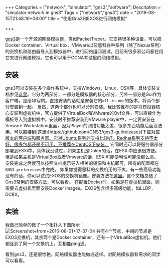 +++
Categories = ["network", "simulator", "gns3","software"]
Description = "simulator network in gns3"
Tags = ["network","gns3"]
date = "2016-08-15T21:48:10+08:00"
title = "使用Gns3和EXOS进行网络模拟"

+++

[gns3](https://www.gns3.com/)是一个开源的网络模拟器，类似PacketTracer。它支持很多种设备，可以把Docker container、Virtual box、VMware以及思科各种系列（除了Nexus系列）的交换机和路由器导入到模拟器中，进行网络组网测试。目前有很多家公司都在用它来进行网络模拟。它也可以用于CCNA考试里的网络模拟。

## 安装
gns3可以安装在多个操作系统中，支持Windows，Linux，OSX等，具体安装文档参见[这里](https://www.gns3.com/support/docs/quick-start-guide-for-windows-us)。它分为两部分，一部分是模拟器的核心部分，另外一部分是Gui作为客户端，是用Qt写的。直接安装的话就是安装它的`all-in-one`的版本，将两个部分安装到一起。
当然，这两个部分也可以分别安装。我比较推荐的是将模拟器核心安装到虚拟机中，官方提供了VirtualBox和VMware的Ovf文件，可以直接作为模板导入到虚拟机中。安装时不推荐安装到VMware player中，一定要安装在Vmware Workstation里面，因为Player的网络功能太差，很多东西功能后面没法用。可以直接到(这里)[https://github.com/GNS3/gns3-gui/releases]下载对应版本的客户端和服务器。它对Ubuntu系列的支持比较好，Redhat系列支持不太好，很多包都还是不可用，不推荐在CentOS下安装。
它同时还可以将服务器部分部署到ESXi中，具体我没试过，如果主机是Doker的话，在ESXi中应该很方便。但是如果主机是VirtualBox或者Vmware的话，ESXi可能便利性可能没那么高。
安装完成之后就可以按照文档提示导入相关的镜像和主机即可，所有的配置都在`GNS3 preferences`中完成。
如果你觉得思科的交换机用的不爽，有一些高级功能没有的话，你可以试试EXOS的交换机镜像。安装方法在[这里](https://github.com/extremenetworks/Virtual_EXOS/blob/master/GNS3_EXOS-VM_Guide.md)。这个文档总结了Gns3常用的安装方法，可以看看。
在配置Docker时，如果是在虚拟机里面，则需要去虚拟机里面安装Docker images。EXOS包含很多高级功能，如LLDP，DCBX。
## 实验
我自己简单的做了一个拓扑入下图所示：
![Screenshot+from+2016-08-01+17-37-04](https://qhsong.blob.core.windows.net/qhsong-blog/2016/08/Screenshot+from+2016-08-01+17-37-04.png)
共有4个节点，中间的节点是EXOS交换机，其余两个是Docker container，还有一个VirtualBox虚拟机。他们都连到了同一个交换机上，互相能ping通。

看到gns3，还是很惊艳。网络模拟器也能做成这样。对网络模拟器有需求的同学可以看看。


